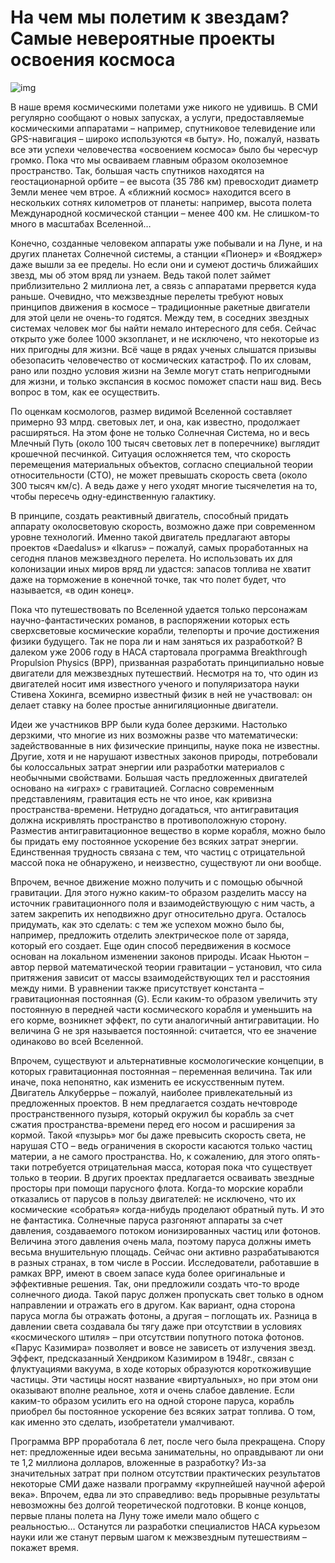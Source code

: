 # На чем мы полетим к звездам? Самые невероятные проекты освоения космоса

![img](https://mydiscoveries.ru/wp-content/uploads/2015/08/image-696x522.jpg)

В наше время космическими полетами уже никого не удивишь. В СМИ регулярно сообщают о новых запусках, а услуги, предоставляемые космическими аппаратами – например, спутниковое телевидение или GPS-навигация – широко используются «в быту». Но, пожалуй, назвать все эти успехи человечества «освоением космоса» было бы чересчур громко. Пока что мы осваиваем главным образом околоземное пространство. Так, большая часть спутников находятся на геостационарной орбите – ее высота (35 786 км) превосходит диаметр Земли менее чем втрое. А «ближний космос» находится всего в нескольких сотнях километров от планеты: например, высота полета Международной космической станции – менее 400 км. Не слишком-то много в масштабах Вселенной…

Конечно, созданные человеком аппараты уже побывали и на Луне, и на других планетах Солнечной системы, а станции «Пионер» и «Вояджер» даже вышли за ее пределы. Но если они и сумеют достичь ближайших звезд, мы об этом вряд ли узнаем. Ведь такой полет займет приблизительно 2 миллиона лет, а связь с аппаратами прервется куда раньше. Очевидно, что межзвездные перелеты требуют новых принципов движения в космосе – традиционные ракетные двигатели для этой цели не очень-то годятся. Между тем, в соседних звездных системах человек мог бы найти немало интересного для себя. Сейчас открыто уже более 1000 экзопланет, и не исключено, что некоторые из них пригодны для жизни. Всё чаще в рядах ученых слышатся призывы обезопасить человечество от космических катастроф. По их словам, рано или поздно условия жизни на Земле могут стать непригодными для жизни, и только экспансия в космос поможет спасти наш вид. Весь вопрос в том, как ее осуществить.

По оценкам космологов, размер видимой Вселенной составляет примерно 93 млрд. световых лет, и она, как известно, продолжает расширяться. На этом фоне не только Солнечная Система, но и весь Млечный Путь (около 100 тысяч световых лет в поперечнике) выглядит крошечной песчинкой. Ситуация осложняется тем, что скорость перемещения материальных объектов, согласно специальной теории относительности (СТО), не может превышать скорость света (около 300 тысяч км/c). А ведь даже у него уходят многие тысячелетия на то, чтобы пересечь одну-единственную галактику.


 
В принципе, создать реактивный двигатель, способный придать аппарату околосветовую скорость, возможно даже при современном уровне технологий. Именно такой двигатель предлагают авторы проектов «Daedalus» и «Ikarus» – пожалуй, самых проработанных на сегодня планов межзвездного перелета. Но использовать их для колонизации иных миров вряд ли удастся: запасов топлива не хватит даже на торможение в конечной точке, так что полет будет, что называется, «в один конец».

Пока что путешествовать по Вселенной удается только персонажам научно-фантастических романов, в распоряжении которых есть сверхсветовые космические корабли, телепорты и прочие достижения физики будущего. Так не пора ли и нам заняться их разработкой? В далеком уже 2006 году в НАСА стартовала программа Breakthrough Propulsion Physics (BPP), призванная разработать принципиально новые двигатели для межзвездных путешествий. Несмотря на то, что один из двигателей носит имя известного ученого и популяризатора науки Стивена Хокинга, всемирно известный физик в ней не участвовал: он делает ставку на более простые аннигиляционные двигатели.

Идеи же участников BPP были куда более дерзкими. Настолько дерзкими, что многие из них возможны разве что математически: задействованные в них физические принципы, науке пока не известны. Другие, хотя и не нарушают известных законов природы, потребовали бы колоссальных затрат энергии или разработки материалов с необычными свойствами. Большая часть предложенных двигателей основано на «играх» с гравитацией. Согласно современным представлениям, гравитация есть не что иное, как кривизна пространства-времени. Нетрудно догадаться, что антигравитация должна искривлять пространство в противоположную сторону. Разместив антигравитационное вещество в корме корабля, можно было бы придать ему постоянное ускорение без всяких затрат энергии. Единственная трудность связана с тем, что частиц с отрицательной массой пока не обнаружено, и неизвестно, существуют ли они вообще.

Впрочем, вечное движение можно получить и с помощью обычной гравитации. Для этого нужно каким-то образом разделить массу на источник гравитационного поля и взаимодействующую с ним часть, а затем закрепить их неподвижно друг относительно друга. Осталось придумать, как это сделать: с тем же успехом можно было бы, например, предложить отделить электрическое поле от заряда, который его создает. Еще один способ передвижения в космосе основан на локальном изменении законов природы. Исаак Ньютон – автор первой математической теории гравитации – установил, что сила притяжения зависит от массы взаимодействующих тел и расстояния между ними. В уравнении также присутствует константа – гравитационная постоянная (G). Если каким-то образом увеличить эту постоянную в передней части космического корабля и уменьшить на его корме, возникнет эффект, по сути аналогичный антигравитации. Но величина G не зря называется постоянной: считается, что ее значение одинаково во всей Вселенной.

Впрочем, существуют и альтернативные космологические концепции, в которых гравитационная постоянная – переменная величина. Так или иначе, пока непонятно, как изменить ее искусственным путем. Двигатель Алкуберрье – пожалуй, наиболее привлекательный из предложенных проектов. В нем предлагается создать нечтовроде пространственного пузыря, который окружил бы корабль за счет сжатия пространства-времени перед его носом и расширения за кормой. Такой «пузырь» мог бы даже превысить скорость света, не нарушая СТО – ведь ограничения в скорости касаются только частиц материи, а не самого пространства. Но, к сожалению, для этого опять-таки потребуется отрицательная масса, которая пока что существует только в теории. В других проектах предлагается осваивать звездные просторы при помощи парусного флота. Когда-то морские корабли отказались от парусов в пользу двигателей: не исключено, что их космические «собратья» когда-нибудь проделают обратный путь. И это не фантастика. Солнечные паруса разгоняют аппараты за счет давления, создаваемого потоком ионизированных частиц или фотонов. Величина этого давления очень мала, поэтому паруса должны иметь весьма внушительную площадь. Сейчас они активно разрабатываются в разных странах, в том числе в России. Исследователи, работавшие в рамках BPP, имеют в своем запасе куда более оригинальные и эффективные решения. Так, они предложили создать что-то вроде солнечного диода. Такой парус должен пропускать свет только в одном направлении и отражать его в другом. Как вариант, одна сторона паруса могла бы отражать фотоны, а другая – поглощать их. Разница в давлении света создавала бы тягу даже при отсутствии в условиях «космического штиля» – при отсутствии попутного потока фотонов. «Парус Казимира» позволяет и вовсе не зависеть от излучения звезд. Эффект, предсказанный Хендриком Казимиром в 1948г., связан с флуктуациями вакуума, в ходе которых образуются короткоживущие частицы. Эти частицы носят название «виртуальных», но при этом они оказывают вполне реальное, хотя и очень слабое давление. Если каким-то образом усилить его на одной стороне паруса, корабль приобрел бы постоянное ускорение без всяких затрат топлива. О том, как именно это сделать, изобретатели умалчивают.

Программа BPP проработала 6 лет, после чего была прекращена. Спору нет: предложенные идеи весьма занимательны, но оправдывают ли они те 1,2 миллиона долларов, вложенные в разработку? Из-за значительных затрат при полном отсутствии практических результатов некоторые СМИ даже назвали программу «крупнейшей научной аферой века». Впрочем, едва ли это справедливо: ведь прорывные результаты невозможны без долгой теоретической подготовки. В конце концов, первые планы полета на Луну тоже имели мало общего с реальностью… Останутся ли разработки специалистов НАСА курьезом науки или же станут первым шагом к межзвездным путешествиям – покажет время.